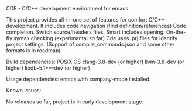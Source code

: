 CDE - C/C++ development environment for emacs

This project provides all-in-one set of features for comfort
C/C++ development.
It includes code navigation (find definition/references)
Code completion.
Switch source/headers files.
Smart includes opening.
On-the-fly syntax checking (experimantal so far)
Cde uses .prj files for identify project settings. (Support of
compile_commands.json and some other formats is in roadmap)


Build dependencies:
POSIX OS
clang-3.8-dev (or higher)
llvm-3.8-dev (or higher)
libdb-5.1++-dev (or higher)

Usage dependencies:
emacs with company-mode installed.

Known issues:

No releases so far, project is in early development stage.